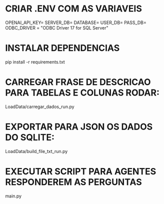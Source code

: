 # CRIAR .ENV COM AS VARIAVEIS

OPENAI_API_KEY=
SERVER_DB=
DATABASE=
USER_DB=
PASS_DB=
ODBC_DRIVER = "ODBC Driver 17 for SQL Server" 

# INSTALAR DEPENDENCIAS

pip install -r requirements.txt

# CARREGAR FRASE DE DESCRICAO PARA TABELAS E COLUNAS RODAR:
LoadData/carregar_dados_run.py

# EXPORTAR PARA JSON OS DADOS DO SQLITE:
LoadData/build_file_txt_run.py

# EXECUTAR SCRIPT PARA AGENTES RESPONDEREM AS PERGUNTAS

main.py
